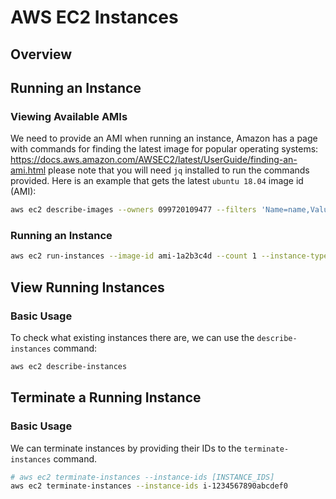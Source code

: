 # AWS EC2 Instances
## Overview


## Running an Instance
### Viewing Available AMIs
We need to provide an AMI when running an instance, Amazon has a page with commands for finding the latest image for popular operating systems: https://docs.aws.amazon.com/AWSEC2/latest/UserGuide/finding-an-ami.html please note that you will need `jq` installed to run the commands provided.
Here is an example that gets the latest `ubuntu 18.04` image id (AMI):
```bash
aws ec2 describe-images --owners 099720109477 --filters 'Name=name,Values=ubuntu/images/hvm-ssd/ubuntu-bionic-18.04-amd64-server-????????' 'Name=state,Values=available' --output json | jq -r '.Images | sort_by(.CreationDate) | last(.[]).ImageId'
```

### Running an Instance
```bash
aws ec2 run-instances --image-id ami-1a2b3c4d --count 1 --instance-type c3.large --key-name MyKeyPair --security-groups MySecurityGroup
```

## View Running Instances
### Basic Usage
To check what existing instances there are, we can use the `describe-instances` command:
```bash
aws ec2 describe-instances
```

## Terminate a Running Instance
### Basic Usage
We can terminate instances by providing their IDs to the `terminate-instances` command.
```bash
# aws ec2 terminate-instances --instance-ids [INSTANCE_IDS]
aws ec2 terminate-instances --instance-ids i-1234567890abcdef0
```

